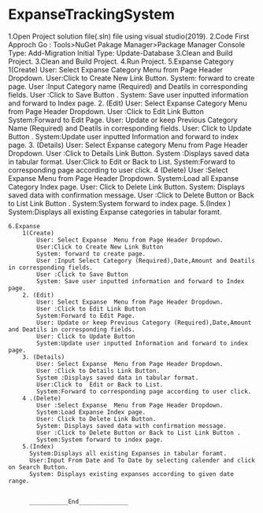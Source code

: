 # ExpanseTrackingSystem

1.Open Project solution file(.sln) file using visual studio(2019).
2.Code First Approch
    Go  : Tools>NuGet Pakage Manager>Package Manager Console
    Type: Add-Migration Initial
    Type: Update-Database
    3.Clean and Build Project.
3.Clean and Build Project.
4.Run Project.
5.Expanse Category 
    1(Create)
       User: Select Expanse Category  Menu from Page Header Dropdown.
        User:Click to Create New Link Button. 
        System: forward to create page.
        User :Input  Category name (Required) and Deatils in corresponding fields.
        User :Click to Save Button .
        System: Save user inputted information and forward to Index page.
    2. (Edit)
        User: Select Expanse  Category Menu from Page Header Dropdown.
        User :Click to Edit Link Button 
        System:Forward to Edit Page.
        User: Update or keep Previous Category Name (Required) and Deatils in corresponding fields.
        User: Click to Update Button .
        System:Update user inputted Information and forward to index page.
    3. (Details)
        User: Select Expanse category Menu from Page Header Dropdown.
        User :Click to Details Link Button.
        System :Displays saved data in tabular format.
        User:Click to  Edit or Back to List.
        System:Forward to corresponding page according to user click.
    4 (Delete)
        User :Select Expanse  Menu from Page Header Dropdown.
        System:Load all Expanse Category  Index page.
        User: Click to Delete Link Button.
        System: Displays saved data with confirmation message.
        User :Click to Delete Button or Back to List Link Button .
        System:System forward to index page.
    5.(Index )
        System:Displays all existing Expanse categories in tabular foramt.
          
    6.Expanse  
        1(Create)
            User: Select Expanse  Menu from Page Header Dropdown.
            User:Click to Create New Link Button 
            System: forward to create page.
            User :Input Select Category (Required),Date,Amount and Deatils in corresponding fields.
            User :Click to Save Button 
            System: Save user inputted information and forward to Index page.
        2. (Edit)
            User: Select Expanse  Menu from Page Header Dropdown.
            User :Click to Edit Link Button 
            System:Forward to Edit Page.
            User: Update or keep Previous Category (Required),Date,Amount and Deatils in corresponding fields.
            User: Click to Update Button 
            System:Update user inputted Information and forward to index page.
        3. (Details)
            User: Select Expanse  Menu from Page Header Dropdown.
            User :Click to Details Link Button.
            System :Displays saved data in tabular format.
            User:Click to  Edit or Back to List.
            System:Forward to corresponding page according to user click.
        4 .(Delete)
            User :Select Expanse  Menu from Page Header Dropdown.
            System:Load Expanse Index page.
            User: Click to Delete Link Button.
            System: Displays saved data with confirmation message.
            User :Click to Delete Button or Back to List Link Button .
            System:System forward to index page.
        5.(Index)
          System:Displays all existing Expanses in tabular foramt.
          User:Input From Date and To Date by selecting calender and click on Search Button.
          System: Displays existing expanses according to given date range.


          ___________End______________
    
    
